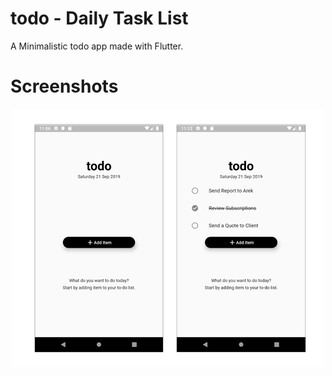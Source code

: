 # todo - Daily Task List

A Minimalistic todo app made with Flutter.

# Screenshots

<p align="center">
  <img src="https://raw.githubusercontent.com/27aadesh/todoapp/master/ss-github.jpg">
</p>

